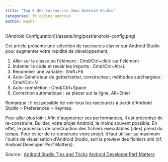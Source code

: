 ```yaml
---
title: "Top 6 des raccourcis dans Android Studio"
categories: fr coding android
author: macha
---
```


<div class="text-center lead" markdown="1">
  ![Android Configuration](/assets/img/post/android-config.png)
</div>

Cet article présente une sélection de raccourcis clavier sur Android Studio pour augmenter votre rapidité de développement.

<!--more-->

1. Aller sur la classe ou l'élément : Cmd/Ctrl+click sur l'élément
2. Indenter le code et revoir les imports : Cmd/Ctrl+Alt+L
3. Renommer une variable : Shift+F6
4. Auto-Générateur de getter/setter, constructeur, méthodes surchargées : Cmd/Ctrl+N
5. Auto-complétion : Cmd/Ctrl+Space
6. Correction automatique : se placer sur la ligne, Alt+Enter

Remarque : Il est possible de voir tous les raccourcis à partir d'Android Studio > Preferences > Keymap.

Pour aller plus loin : Afin d'augmenter ses performances, il est préconisé de re-construire, Builder, votre projet Android, le moins souvent possible. En effet, le processus de construction des fichiers exécutables (.dex) prend du temps. Pour éviter de re-construire votre projet, il faut utiliser au maximum l'outils de visualisation d'Android Studio, soit la preview des fichiers xml (cf. Android Developer Perf Matters).

Source :
[Android Studio Tips and Tricks](https://developer.android.com/sdk/installing/studio-tips.html)
[Android Developer Perf Matters](https://robots.thoughtbot.com/developer-perf-matters)
